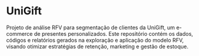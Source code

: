 # UniGift
Projeto de análise RFV para segmentação de clientes da UniGift, um e-commerce de presentes personalizados. Este repositório contém os dados, códigos e relatórios gerados na exploração e aplicação do modelo RFV, visando otimizar estratégias de retenção, marketing e gestão de estoque.
